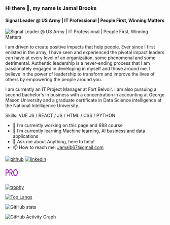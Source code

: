 ### Hi there 👋, my name is Jamal Brooks
#### Signal Leader @ US Army | IT Professional | People First, Winning Matters
![Signal Leader @ US Army | IT Professional | People First, Winning Matters](https://arturssmirnovs.github.io/github-profile-readme-generator/images/banner.png)

I am driven to create positive impacts that help people. Ever since I first enlisted in the army, I have seen and experienced the pivotal impact leaders can have at every level of an organization, some phenomenal and some detrimental. Authentic leadership is a never-ending process that I am passionately engaged in developing in myself and those around me. I believe in the power of leadership to transform and improve the lives of others by empowering the people around you.

I am currently an IT Project Manager at Fort Belvoir. I am also pursuing a second bachelor's in business with a concentration in accounting at George Mason University and a graduate certificate in Data Science intelligence at the National Intelligence University.

Skills: VUE JS / REACT / JS / HTML / CSS / PYTHON

- 🔭 I’m currently working on this page and 688 course 
- 🌱 I’m currently learning Machine learning, AI business and data applications 
- 💬 Ask me about Anything, here to help! 
- 📫 How to reach me: Jamalb67@gmail.com 


[<img src='https://cdn.jsdelivr.net/npm/simple-icons@3.0.1/icons/github.svg' alt='github' height='40'>](https://github.com/jamaleb67)  [<img src='https://cdn.jsdelivr.net/npm/simple-icons@3.0.1/icons/linkedin.svg' alt='linkedin' height='40'>](https://www.linkedin.com/in/jamal_brooks/)  

<a href='https://github.com/pricing'><img src='https://raw.githubusercontent.com/acervenky/animated-github-badges/master/assets/pro.gif' width='40' height='40'></a> 

[![trophy](https://github-profile-trophy.vercel.app/?username=jamaleb67)](https://github.com/ryo-ma/github-profile-trophy)

[![Top Langs](https://github-readme-stats.vercel.app/api/top-langs/?username=jamaleb67)](https://github.com/anuraghazra/github-readme-stats)

![GitHub stats](https://github-readme-stats.vercel.app/api?username=jamaleb67&show_icons=true)  

![GitHub Activity Graph](https://activity-graph.herokuapp.com/graph?username=jamaleb67)  

